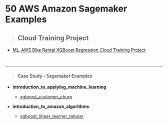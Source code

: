 # 50 AWS Amazon Sagemaker Examples


>## Cloud Training Project

- [ML_AWS Bike Rental XGBoost Regression Cloud Training Project](https://github.com/celik-muhammed/ML_AWS-Bike-Rental-Regression-Cloud-Training-Project/blob/master/README.md)





<br>
<hr>

>#### Case Study - Sagemaker Examples
- **introduction_to_applying_machine_learning**
    - [xgboost_customer_churn](./xgboost_customer_churn_2023-01-23/xgboost_customer_churn.ipynb)


- **introduction_to_amazon_algorithms**
    - [xgboost_linear_learner_tabular](./xgboost_customer_churn_2023-01-23/xgboost_customer_churn.ipynb)
